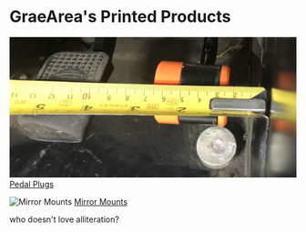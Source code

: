# GraeArea's Printed Products

![Pedal Plugs](/img/measure-s3.png)
[Pedal Plugs](/pedals)

![Mirror Mounts](/img/eccles.png)
[Mirror Mounts](/mirror-mounts)

who doesn't love alliteration?